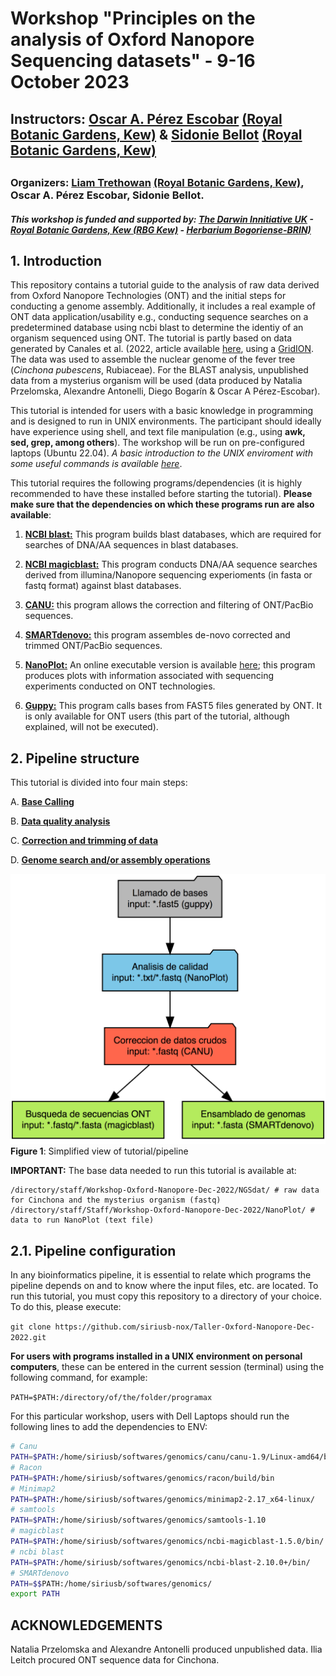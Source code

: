 # Workshop "Principles on the analysis of Oxford Nanopore Sequencing datasets" - 9-16 October 2023
## Instructors: [Oscar A. Pérez Escobar](https://operez-escobar.wixsite.com/orchidevo) [(Royal Botanic Gardens, Kew)](https://scholar.google.co.uk/citations?user=tSzyp6QAAAAJ&hl=en) & [Sidonie Bellot](https://www.kew.org/science/our-science/people/sidonie-bellot) [(Royal Botanic Gardens, Kew)](https://scholar.google.com/citations?user=KREJ2JsAAAAJ) 
## 
### Organizers: [Liam Trethowan](https://www.kew.org/science/our-science/people/liam-trethowan) [(Royal Botanic Gardens, Kew)](https://scholar.google.com/citations?user=FgqqcMMAAAAJ), Oscar A. Pérez Escobar, Sidonie Bellot.
##### This workshop is funded and supported by: [The Darwin Innitiative UK](https://www.darwininitiative.org.uk) - [Royal Botanic Gardens, Kew (RBG Kew)](https://www.kew.org) - [Herbarium Bogoriense-BRIN)](https://brin.go.id/en)

## 1. Introduction
This repository contains a tutorial guide to the analysis of raw data derived from Oxford Nanopore Technologies (ONT) and the initial steps for conducting a genome assembly. Additionally, it includes a real example of ONT data application/usability e.g., conducting sequence searches on a predetermined database using ncbi blast to determine the identiy of an organism sequenced using ONT. The tutorial is partly based on data generated by Canales et al. (2022, article available [here](https://gigabytejournal.com/articles/71), using a [GridION](https://nanoporetech.com/products/gridion). The data was used to assemble the nuclear genome of the fever tree (_Cinchona pubescens_, Rubiaceae). For the BLAST analysis, unpublished data from a mysterius organism will be used (data produced by Natalia Przelomska, Alexandre Antonelli, Diego Bogarín & Oscar A Pérez-Escobar).

This tutorial is intended for users with a basic knowledge in programming and is designed to run in UNIX environments. The participant should ideally have experience using shell, and text file manipulation (e.g., using **awk, sed, grep, among others**). The workshop will be run on pre-configured laptops (Ubuntu 22.04). _A basic introduction to the UNIX enviroment with some useful commands is available [here](https://github.com/siriusb-nox/Taller-Oxford-Nanopore-Dec-2022/blob/main/bash_tutorial.md)_. 

This tutorial requires the following programs/dependencies (it is highly recommended to have these installed before starting the tutorial). **Please make sure that the dependencies on which these programs run are also available**:

1. [**NCBI blast:**](https://blast.ncbi.nlm.nih.gov/Blast.cgi?PAGE_TYPE=BlastDocs&DOC_TYPE=Download) This program builds blast databases, which are required for searches of DNA/AA sequences in blast databases. 

2. [**NCBI magicblast:**](https://ncbi.github.io/magicblast/doc/download.html) This program conducts DNA/AA sequence searches derived from illumina/Nanopore sequencing experioments (in fasta or fastq format) against blast databases.

3. [**CANU:**](https://github.com/marbl/canu) this program allows the correction and filtering of ONT/PacBio sequences.  

4. [**SMARTdenovo:**](https://github.com/ruanjue/smartdenovo) this program assembles de-novo corrected and trimmed ONT/PacBio sequences.

5. [**NanoPlot:**](https://github.com/wdecoster/NanoPlot) An online executable version is available [here](https://nanoplot.bioinf.be/); this program produces plots with information associated with sequencing experiments conducted on ONT technologies.

6. [**Guppy:**](https://nanoporetech.com/nanopore-sequencing-data-analysis) This program calls bases from FAST5 files generated by ONT. It is only available for ONT users (this part of the tutorial, although explained, will not be executed).


## 2. Pipeline structure
This tutorial is divided into four main steps:

A. [**Base Calling**](https://github.com/siriusb-nox/Taller-Oxford-Nanopore-Dec-2022/edit/main/A_basecall.md)

B. [**Data quality analysis**](https://github.com/siriusb-nox/Taller-Oxford-Nanopore-Dec-2022/blob/main/B_NanoPlot.md)

C. [**Correction and trimming of data**](https://github.com/siriusb-nox/Taller-Oxford-Nanopore-Dec-2022/blob/main/C_read_corrtrim_CANU.md)

D. [**Genome search and/or assembly operations**](https://github.com/siriusb-nox/Taller-Oxford-Nanopore-Dec-2022/blob/main/D_blast.md)

![Figure 1](https://github.com/siriusb-nox/Taller-Oxford-Nanopore-Dec-2022/blob/main/IMG/pipeline_overview_v0_OP_15122022.png?raw=true)
**Figure 1**: Simplified view of tutorial/pipeline

**IMPORTANT:** The base data needed to run this tutorial is available at:

```
/directory/staff/Workshop-Oxford-Nanopore-Dec-2022/NGSdat/ # raw data for Cinchona and the mysterius organism (fastq)
/directory/staff/Staff/Workshop-Oxford-Nanopore-Dec-2022/NanoPlot/ # data to run NanoPlot (text file)
```

## 2.1. Pipeline configuration
In any bioinformatics pipeline, it is essential to relate which programs the pipeline depends on and to know where the input files, etc. are located. To run this tutorial, you must copy this repository to a directory of your choice. To do this, please execute:

`git clone https://github.com/siriusb-nox/Taller-Oxford-Nanopore-Dec-2022.git`

**For users with programs installed in a UNIX environment on personal computers**, these can be entered in the current session (terminal) using the following command, for example:

`PATH=$PATH:/directory/of/the/folder/programax`

For this particular workshop, users with Dell Laptops should run the following lines to add the dependencies to ENV:

```bash
# Canu
PATH=$PATH:/home/siriusb/softwares/genomics/canu/canu-1.9/Linux-amd64/bin/
# Racon 
PATH=$PATH:/home/siriusb/softwares/genomics/racon/build/bin
# Minimap2
PATH=$PATH:/home/siriusb/softwares/genomics/minimap2-2.17_x64-linux/
# samtools
PATH=$PATH:/home/siriusb/softwares/genomics/samtools-1.10
# magicblast
PATH=$PATH:/home/siriusb/softwares/genomics/ncbi-magicblast-1.5.0/bin/
# ncbi blast
PATH=$PATH:/home/siriusb/softwares/genomics/ncbi-blast-2.10.0+/bin/
# SMARTdenovo
PATH=$$PATH:/home/siriusb/softwares/genomics/
export PATH
```

## ACKNOWLEDGEMENTS
Natalia Przelomska and Alexandre Antonelli produced unpublished data. Ilia Leitch procured ONT sequence data for Cinchona.

